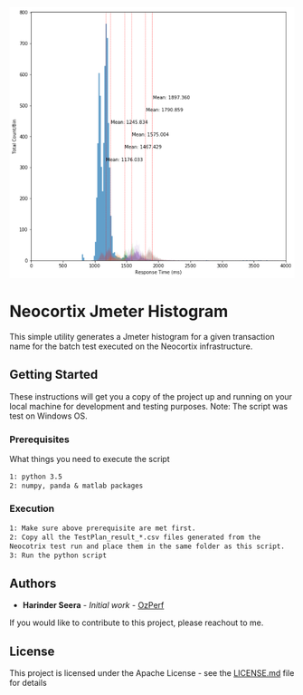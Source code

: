 ![index](https://github.com/hseera/neocortix-jmeter-histogram/blob/main/image/histogram.png)

# Neocortix Jmeter Histogram
This simple utility generates a Jmeter histogram for a given transaction name for the batch test executed on the Neocortix infrastructure. 

## Getting Started

These instructions will get you a copy of the project up and running on your local machine for development and testing purposes.
Note: The script was test on Windows OS.

### Prerequisites

What things you need to execute the script

```
1: python 3.5
2: numpy, panda & matlab packages

```

### Execution

```
1: Make sure above prerequisite are met first.
2: Copy all the TestPlan_result_*.csv files generated from the Neocotrix test run and place them in the same folder as this script.
3: Run the python script
```

## Authors

* **Harinder Seera** - *Initial work* - [OzPerf](https://ozperf.com/)

If you would like to contribute to this project, please reachout to me.

## License

This project is licensed under the Apache License - see the [LICENSE.md](LICENSE.md) file for details

